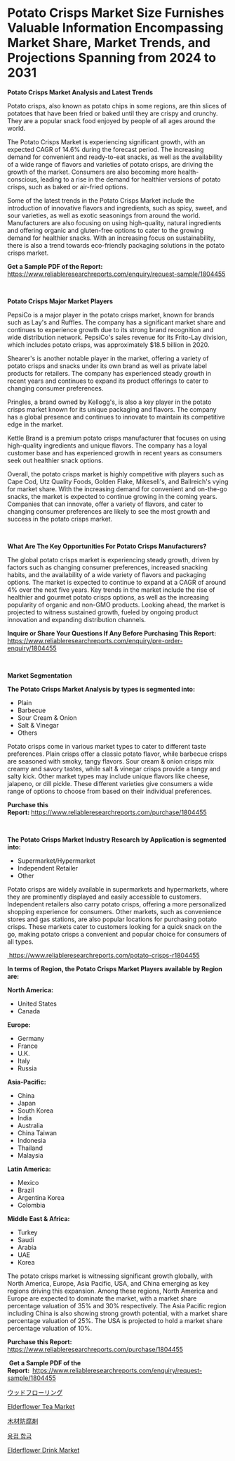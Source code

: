 <p><h1>Potato Crisps Market Size Furnishes Valuable Information Encompassing Market Share, Market Trends, and Projections Spanning from 2024 to 2031</h1></p><p><strong>Potato Crisps Market Analysis and Latest Trends</strong></p>
<p><p>Potato crisps, also known as potato chips in some regions, are thin slices of potatoes that have been fried or baked until they are crispy and crunchy. They are a popular snack food enjoyed by people of all ages around the world.</p><p>The Potato Crisps Market is experiencing significant growth, with an expected CAGR of 14.6% during the forecast period. The increasing demand for convenient and ready-to-eat snacks, as well as the availability of a wide range of flavors and varieties of potato crisps, are driving the growth of the market. Consumers are also becoming more health-conscious, leading to a rise in the demand for healthier versions of potato crisps, such as baked or air-fried options.</p><p>Some of the latest trends in the Potato Crisps Market include the introduction of innovative flavors and ingredients, such as spicy, sweet, and sour varieties, as well as exotic seasonings from around the world. Manufacturers are also focusing on using high-quality, natural ingredients and offering organic and gluten-free options to cater to the growing demand for healthier snacks. With an increasing focus on sustainability, there is also a trend towards eco-friendly packaging solutions in the potato crisps market.</p></p>
<p><strong>Get a Sample PDF of the Report:&nbsp;</strong> <a href="https://www.reliableresearchreports.com/enquiry/request-sample/1804455">https://www.reliableresearchreports.com/enquiry/request-sample/1804455</a></p>
<p>&nbsp;</p>
<p><strong>Potato Crisps Major Market Players</strong></p>
<p><p>PepsiCo is a major player in the potato crisps market, known for brands such as Lay's and Ruffles. The company has a significant market share and continues to experience growth due to its strong brand recognition and wide distribution network. PepsiCo's sales revenue for its Frito-Lay division, which includes potato crisps, was approximately $18.5 billion in 2020.</p><p>Shearer's is another notable player in the market, offering a variety of potato crisps and snacks under its own brand as well as private label products for retailers. The company has experienced steady growth in recent years and continues to expand its product offerings to cater to changing consumer preferences.</p><p>Pringles, a brand owned by Kellogg's, is also a key player in the potato crisps market known for its unique packaging and flavors. The company has a global presence and continues to innovate to maintain its competitive edge in the market.</p><p>Kettle Brand is a premium potato crisps manufacturer that focuses on using high-quality ingredients and unique flavors. The company has a loyal customer base and has experienced growth in recent years as consumers seek out healthier snack options.</p><p>Overall, the potato crisps market is highly competitive with players such as Cape Cod, Utz Quality Foods, Golden Flake, Mikesell's, and Ballreich's vying for market share. With the increasing demand for convenient and on-the-go snacks, the market is expected to continue growing in the coming years. Companies that can innovate, offer a variety of flavors, and cater to changing consumer preferences are likely to see the most growth and success in the potato crisps market.</p></p>
<p>&nbsp;</p>
<p><strong>What Are The Key Opportunities For Potato Crisps Manufacturers?</strong></p>
<p><p>The global potato crisps market is experiencing steady growth, driven by factors such as changing consumer preferences, increased snacking habits, and the availability of a wide variety of flavors and packaging options. The market is expected to continue to expand at a CAGR of around 4% over the next five years. Key trends in the market include the rise of healthier and gourmet potato crisps options, as well as the increasing popularity of organic and non-GMO products. Looking ahead, the market is projected to witness sustained growth, fueled by ongoing product innovation and expanding distribution channels.</p></p>
<p><strong>Inquire or Share Your Questions If Any Before Purchasing This Report:</strong> <a href="https://www.reliableresearchreports.com/enquiry/pre-order-enquiry/1804455">https://www.reliableresearchreports.com/enquiry/pre-order-enquiry/1804455</a></p>
<p>&nbsp;</p>
<p><strong>Market Segmentation</strong></p>
<p><strong>The Potato Crisps Market Analysis by types is segmented into:</strong></p>
<p><ul><li>Plain</li><li>Barbecue</li><li>Sour Cream & Onion</li><li>Salt & Vinegar</li><li>Others</li></ul></p>
<p><p>Potato crisps come in various market types to cater to different taste preferences. Plain crisps offer a classic potato flavor, while barbecue crisps are seasoned with smoky, tangy flavors. Sour cream & onion crisps mix creamy and savory tastes, while salt & vinegar crisps provide a tangy and salty kick. Other market types may include unique flavors like cheese, jalapeno, or dill pickle. These different varieties give consumers a wide range of options to choose from based on their individual preferences.</p></p>
<p><strong>Purchase this Report:&nbsp;</strong><a href="https://www.reliableresearchreports.com/purchase/1804455">https://www.reliableresearchreports.com/purchase/1804455</a></p>
<p>&nbsp;</p>
<p><strong>The Potato Crisps Market Industry Research by Application is segmented into:</strong></p>
<p><ul><li>Supermarket/Hypermarket</li><li>Independent Retailer</li><li>Other</li></ul></p>
<p><p>Potato crisps are widely available in supermarkets and hypermarkets, where they are prominently displayed and easily accessible to customers. Independent retailers also carry potato crisps, offering a more personalized shopping experience for consumers. Other markets, such as convenience stores and gas stations, are also popular locations for purchasing potato crisps. These markets cater to customers looking for a quick snack on the go, making potato crisps a convenient and popular choice for consumers of all types.</p></p>
<p><a href="https://www.reliableresearchreports.com/potato-crisps-r1804455">&nbsp;https://www.reliableresearchreports.com/potato-crisps-r1804455</a></p>
<p><strong>In terms of Region, the Potato Crisps Market Players available by Region are:</strong></p>
<p>
    <p> <strong> North America: </strong>
        <ul>
            <li>United States</li>
            <li>Canada</li>
        </ul>
        </p> 
    <p> <strong> Europe: </strong>
        <ul>
            <li>Germany</li>
            <li>France</li>
            <li>U.K.</li>
            <li>Italy</li>
            <li>Russia</li>
        </ul>
        </p> 
    <p> <strong> Asia-Pacific: </strong>
        <ul>
            <li>China</li>
            <li>Japan</li>
            <li>South Korea</li>
            <li>India</li>
            <li>Australia</li>
            <li>China Taiwan</li>
            <li>Indonesia</li>
            <li>Thailand</li>
            <li>Malaysia</li>
        </ul>
        </p> 
    <p> <strong> Latin America: </strong>
        <ul>
            <li>Mexico</li>
            <li>Brazil</li>
            <li>Argentina Korea</li>
            <li>Colombia</li>
        </ul>
        </p> 
    <p> <strong> Middle East & Africa: </strong>
        <ul>
            <li>Turkey</li>
            <li>Saudi</li>
            <li>Arabia</li>
            <li>UAE</li>
            <li>Korea</li>
        </ul>
    </p>
    </p>
<p><p>The potato crisps market is witnessing significant growth globally, with North America, Europe, Asia Pacific, USA, and China emerging as key regions driving this expansion. Among these regions, North America and Europe are expected to dominate the market, with a market share percentage valuation of 35% and 30% respectively. The Asia Pacific region including China is also showing strong growth potential, with a market share percentage valuation of 25%. The USA is projected to hold a market share percentage valuation of 10%.</p></p>
<p><strong>Purchase this Report: </strong><a href="https://www.reliableresearchreports.com/purchase/1804455">https://www.reliableresearchreports.com/purchase/1804455</a></p>
<p>&nbsp;<strong>Get a Sample PDF of the Report:&nbsp;&nbsp;</strong><a href="https://www.reliableresearchreports.com/enquiry/request-sample/1804455">https://www.reliableresearchreports.com/enquiry/request-sample/1804455</a></p>
<p><strong></strong></p>
<p><p><a href="https://github.com/oqoeusbvpadwjs08/Market-Research-Report-List-1/blob/main/589187118011.md">ウッドフローリング</a></p><p><a href="https://github.com/JameTravis/Market-Research-Report-List-4/blob/main/elderflower-tea-market.md">Elderflower Tea Market</a></p><p><a href="https://github.com/AaronVargas43/Market-Research-Report-List-1/blob/main/160262918012.md">木材防腐剤</a></p><p><a href="https://github.com/sougarounis/Market-Research-Report-List-3/blob/main/554463616417.md">용접 합금</a></p><p><a href="https://github.com/lataunyatinikmelvin59ilbd0dv/Market-Research-Report-List-1/blob/main/elderflower-drink-market.md">Elderflower Drink Market</a></p></p>